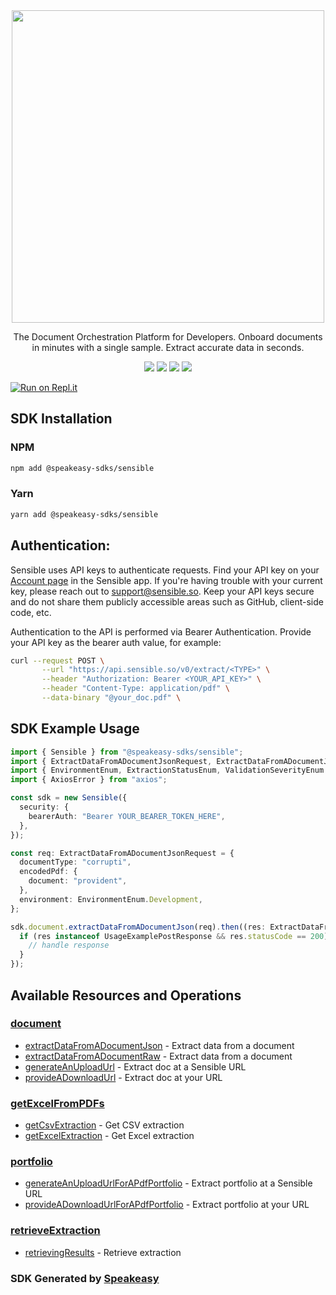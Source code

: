 <div align="center">
    <img src="https://user-images.githubusercontent.com/68016351/226408758-256382d5-c892-4f41-abc6-6bd4ded5b9ae.jpeg" width="500">
   <p>The Document Orchestration Platform for Developers. Onboard documents in minutes with a single sample. Extract accurate data in seconds.</p>
   <a href="https://docs.sensible.so/docs"><img src="https://img.shields.io/static/v1?label=Docs&message=API Ref&color=000000&style=for-the-badge" /></a>
   <a href="https://github.com/speakeasy-sdks/sensible-node-sdk/actions"><img src="https://img.shields.io/github/actions/workflow/status/speakeasy-sdks/sensible-node-sdk/speakeasy_sdk_generation.yml?style=for-the-badge" /></a>
  <a href="https://opensource.org/licenses/MIT"><img src="https://img.shields.io/badge/License-MIT-blue.svg?style=for-the-badge" /></a>
  <a href="https://github.com/speakeasy-sdks/sensible-node-sdk/releases"><img src="https://img.shields.io/github/v/release/speakeasy-sdks/sensible-node-sdk?sort=semver&style=for-the-badge" /></a>
</div>

[![Run on Repl.it](https://repl.it/badge/github/speakeasy-sdks/sensible-node-sdk)](https://replit.com/join/jtnwgbwhep-sagarbatchu1)

<!-- Start SDK Installation -->
## SDK Installation

### NPM

```bash
npm add @speakeasy-sdks/sensible
```

### Yarn

```bash
yarn add @speakeasy-sdks/sensible
```
<!-- End SDK Installation -->

## Authentication: 

Sensible uses API keys to authenticate requests. Find your API key on your [Account page](https://app.sensible.so/signin/?returnUrl=%2Faccount%2F) in the Sensible app. If you're having trouble with your current key, please reach out to support@sensible.so. Keep your API keys secure and do not share them publicly accessible areas such as GitHub, client-side code, etc.

Authentication to the API is performed via Bearer Authentication. Provide your API key as the bearer auth value, for example:

```bash
curl --request POST \
       --url "https://api.sensible.so/v0/extract/<TYPE>" \
       --header "Authorization: Bearer <YOUR_API_KEY>" \
       --header "Content-Type: application/pdf" \
       --data-binary "@your_doc.pdf" \
```

## SDK Example Usage
<!-- Start SDK Example Usage -->
```typescript
import { Sensible } from "@speakeasy-sdks/sensible";
import { ExtractDataFromADocumentJsonRequest, ExtractDataFromADocumentJsonResponse } from "@speakeasy-sdks/sensible/dist/sdk/models/operations";
import { EnvironmentEnum, ExtractionStatusEnum, ValidationSeverityEnum } from "@speakeasy-sdks/sensible/dist/sdk/models/shared";
import { AxiosError } from "axios";

const sdk = new Sensible({
  security: {
    bearerAuth: "Bearer YOUR_BEARER_TOKEN_HERE",
  },
});

const req: ExtractDataFromADocumentJsonRequest = {
  documentType: "corrupti",
  encodedPdf: {
    document: "provident",
  },
  environment: EnvironmentEnum.Development,
};

sdk.document.extractDataFromADocumentJson(req).then((res: ExtractDataFromADocumentJsonResponse | AxiosError) => {
  if (res instanceof UsageExamplePostResponse && res.statusCode == 200) {
    // handle response
  }
});
```
<!-- End SDK Example Usage -->

<!-- Start SDK Available Operations -->
## Available Resources and Operations


### [document](docs/document/README.md)

* [extractDataFromADocumentJson](docs/document/README.md#extractdatafromadocumentjson) - Extract data from a document
* [extractDataFromADocumentRaw](docs/document/README.md#extractdatafromadocumentraw) - Extract data from a document
* [generateAnUploadUrl](docs/document/README.md#generateanuploadurl) - Extract doc at a Sensible URL
* [provideADownloadUrl](docs/document/README.md#provideadownloadurl) - Extract doc at your URL

### [getExcelFromPDFs](docs/getexcelfrompdfs/README.md)

* [getCsvExtraction](docs/getexcelfrompdfs/README.md#getcsvextraction) - Get CSV extraction
* [getExcelExtraction](docs/getexcelfrompdfs/README.md#getexcelextraction) - Get Excel extraction

### [portfolio](docs/portfolio/README.md)

* [generateAnUploadUrlForAPdfPortfolio](docs/portfolio/README.md#generateanuploadurlforapdfportfolio) - Extract portfolio at a Sensible URL
* [provideADownloadUrlForAPdfPortfolio](docs/portfolio/README.md#provideadownloadurlforapdfportfolio) - Extract portfolio at your URL

### [retrieveExtraction](docs/retrieveextraction/README.md)

* [retrievingResults](docs/retrieveextraction/README.md#retrievingresults) - Retrieve extraction
<!-- End SDK Available Operations -->

### SDK Generated by [Speakeasy](https://docs.speakeasyapi.dev/docs/using-speakeasy/client-sdks)

